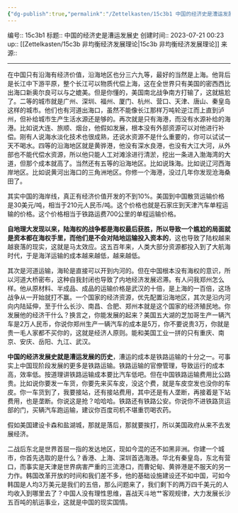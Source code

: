 ```yaml
---
{"dg-publish":true,"permalink":"/Zettelkasten/15c3b1 中国的经济史是漕运发展史/","dgPassFrontmatter":true}
---
```


编号:: 15c3b1
标题:: 中国的经济史是漕运发展史
创建时间:: 2023-07-21 00:23
up:: [[Zettelkasten/15c3b 非均衡经济发展理论\|15c3b 非均衡经济发展理论]]
来源:: 

---
在中国只有沿海有经济价值，沿海地区也分三六九等，最好的当然是上海。他背后是长江中下游平原，整个长江可以物质代偿上海，这在全世界只有美国的密西西比出海口新奥尔良可以与之媲美。但是你懂的，美国南北战争南方打输了，这就尴尬了。二等的城市就是广州、深圳、福州、厦门、杭州、营口、天津、唐山、秦皇岛这样的城市。他们也有河道出海口，虽然不能像长江那样万吨轮逆江而上直到泸州，但补给城市生产生活水源还是够的。再次就是只有海港，而没有水源补给的海港。比如说大连、旅顺、烟台，他假如发展，根本没有外部资源可以对他进行补偿。刚有人说海水淡化技术也很成熟，还说水资源不是什么重要的，你可以试试一天不喝水。四等的沿海地区就是黄骅港，他没有深水良港，也没有大江大河，从外部也不能代偿水资源，所以他只能人工对滩涂进行清淤，挖出一条进入渤海湾的大道，但那个成本就高了。当然还有五等的沿海地区。比如说珠海。比如说辽河西海岸地区。比如说黄河出海口的三角洲地区。你修一个海港，没过几年你发现沧海桑田了。

其实中国的海岸线，真正有经济价值开发的不到10%。美国到中国散货运输价格是30美元/吨，相当于210元人民币/吨。这个价格也就是石家庄到天津汽车单程运输的价格。这个价格相当于铁路运费700公里的单程运输价格。

**自地理大发现以来，陆海权的战争都是海权最后获胜，所以导致一个尴尬的局面就是资本都在海权手里，而他们是不会对陆地运输投入资本的**，这也导致了陆权越来越衰落的现实，这就是马太效应。这五百年来，人类大部分资源都投入到了大航海时代，于是海洋运输的成本越来越低，越来越低。

其次是河道运输，海轮是直接可以开到内河的。但在中国根本没有海权的意识，所以河道大桥密布，这种自我封闭也导致了内地经济发展迟滞。有人问我郑州怎么样。他从原材料、半成品、成品的运输价格是武汉的十倍，是上海的一百倍，这场战争从一开始就打不赢。一个国家的经济资源，优先配置沿海地区，其次是沿内河向内陆延伸，至于什么长沙、南昌、合肥、郑州本就是这个国家的经济殖民地。你发展他的经济干什么？换言之，你能发展的起来？美国五大湖的芝加哥生产一辆汽车是2万人民币，你说你郑州生产一辆汽车的成本是5万，你不要说贵3万，你就是贵一毛人家都不买你的，这就是经济人原则。能和美国工业一拼的只有重庆、南京、安庆、岳阳、九江、武汉。

**中国的经济发展史就是漕运发展的历史**，漕运的成本是铁路运输的十分之一。可事实上中国现阶段发展的更多是铁路运输。铁路运输的官僚管理，导致运行的成本高，效率低。按道理讲铁路运输成本要比汽车低吧。但在中国铁路运输费用比公路贵。比如说你要发一车货，你要先来买车皮，没这个费，就是车皮空发也没你的车皮。你一车货到了，我要接站，还有接站费用，其中还是有人垄断，再接着是下站费用，也是垄断。你说这是抢？哈哈哈。铁路还有铁路公安。你说你不进铁路货运部的门，买辆汽车跑运输，建议你百度司机不堪重罚喝农药。

假如美国建设卡森和盐湖城，那就是落后，那就要挨打，所以美国政府从来不去发展经济。

二战后东北是世界首屈一指的发达地区，现如今混的还不如黑非洲。你建一个城市，你首先选取的是什么？香港、上海、深圳首选海港。华北有秦皇岛，东北有营口，而事实是天津是世界病害严重的三流港口，而曹妃甸、黄骅港是不服天的另一力作。韩国改革开放的时间和我们差不多，他的基础设施建设还不如中国，可如今韩国是人均3万美元是我们的五倍，那么问题来了，我们剩下的两万四千美元的人均收入到哪里去了？中国人没有理性思维，喜战天斗地艹客观规律，大力发展长沙五百吨的航运事业，这就是中国的现实国情。
